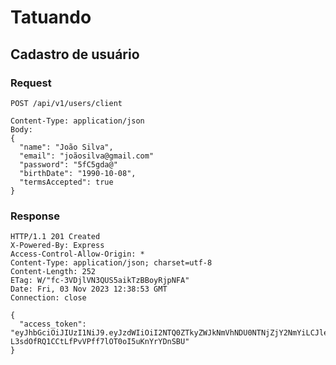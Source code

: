 # Tatuando

## Cadastro de usuário

### Request

`POST /api/v1/users/client`

    Content-Type: application/json
    Body:
    {
      "name": "João Silva",
      "email": "joãosilva@gmail.com"
      "password": "5fC5gda@"
      "birthDate": "1990-10-08",
      "termsAccepted": true
    }

### Response

    HTTP/1.1 201 Created
    X-Powered-By: Express
    Access-Control-Allow-Origin: *
    Content-Type: application/json; charset=utf-8
    Content-Length: 252
    ETag: W/"fc-3VDjlVN3QUS5aikTzBBoyRjpNFA"
    Date: Fri, 03 Nov 2023 12:38:53 GMT
    Connection: close

    {
      "access_token": "eyJhbGciOiJIUzI1NiJ9.eyJzdWIiOiI2NTQ0ZTkyZWJkNmVhNDU0NTNjZjY2NmYiLCJleHAiOiIxNjk5MDE3MDYyIiwidHlwZSAiOiJjbGllbnQiLCJpYXQiOiIxNjk5MDE1MjYyIiwiZW1haWwiOiJqb8Ojb3NpbHZhQGdtYWlsLmNvbSJ9.ZUT-L3sdOfRQ1CCtLfPvVPff7lOT0oI5uKnYrYDnSBU"
    }
